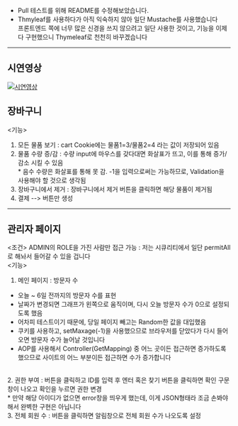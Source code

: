 * Pull 테스트를 위해 README를 수정해보았습니다.
* Thmyleaf를 사용하다가 아직 익숙하지 않아 일단 Mustache를 사용했습니다<br>
  프론트엔드 쪽에 너무 많은 신경을 쓰지 않으려고 일단 사용한 것이고, 기능을 이제 다 구현했으니 Thymeleaf로 천천히 바꾸겠습니다
- - -
## 시연영상
[![시연영상](https://img.youtube.com/vi/YiBDo5mq0CQ/0.jpg)](https://youtu.be/UYdviTdyQhY?t=0s)

## 장바구니

<기능><br>
1. 모든 물품 보기 : cart Cookie에는 물품1=3/물품2=4 라는 값이 저장되어 있음
2. 물품 수량 증/감 : 수량 input에 마우스를 갖다대면 화살표가 뜨고, 이를 통해 증가/감소 시킬 수 있음
<br>* 음수 수량은 화살표를 통해 못 감. -1을 입력으로써는 가능하므로, Validation을 사용해야 할 것으로 생각됨
3. 장바구니에서 제거 : 장바구니에서 제거 버튼을 클릭하면 해당 물품이 제거됨
4. 결제 --> 버튼만 생성

- - -
## 관리자 페이지

<조건>
ADMIN의 ROLE을 가진 사람만 접근 가능 : 저는 시큐리티에서 일단 permitAll로 해놔서 들어갈 수 있을 겁니다
<br>
<기능><br>
1. 메인 페이지 : 방문자 수<br>
* 오늘 ~ 6일 전까지의 방문자 수를 표현<br>
* 날짜가 변경되면 그래프가 왼쪽으로 움직이며, 다시 오늘 방문자 수가 0으로 설정되도록 했음<br>
* 어차피 테스트이기 때문에, 당일 페이지 빼고는 Random한 값을 대입했음<br>
* 쿠키를 사용하고, setMaxage(-1)을 사용했으므로 브라우저를 닫았다가 다시 들어오면 방문자 수가 늘어날 것입니다<br>
* AOP를 사용해서 Controller(GetMapping) 중 어느 곳이든 접근하면 증가하도록 했으므로 사이트의 어느 부분이든 접근하면 수가 증가합니다
<br>
2. 권한 부여 : 버튼을 클릭하고 ID를 입력 후 엔터 혹은 찾기 버튼을 클릭하면 확인 구문창이 나오고 확인을 누르면 권한 변경<br>
* 만약 해당 아이디가 없으면 error창을 띄우게 했는데, 이게 JSON형태라 조금 손봐야해서 완벽한 구현은 아닙니다
<br>
3. 전체 회원 수 : 버튼을 클릭하면 알림창으로 전체 회원 수가 나오도록 설정

